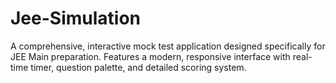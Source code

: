 # Jee-Simulation
A comprehensive, interactive mock test application designed specifically for JEE Main preparation. Features a modern, responsive interface with real-time timer, question palette, and detailed scoring system.
